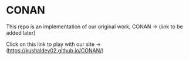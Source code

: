 # CONAN

This repo is an implementation of our original work, CONAN -> (link to be added later)

Click on this link to play with our site -> (https://kushaldey02.github.io/CONAN/)
